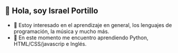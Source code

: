 ## 👋 Hola, soy Israel Portillo 
- 👀 Estoy interesado en el aprendizaje en general, los lenguajes de programación, la música y mucho más. 
- 🌱 En este momento me encuentro aprendiendo Python, HTML/CSS/javascrip e Inglés.

<!---
Z4TUR/Z4TUR is a ✨ special ✨ repository because its `README.md` (this file) appears on your GitHub profile.
You can click the Preview link to take a look at your changes.
--->
